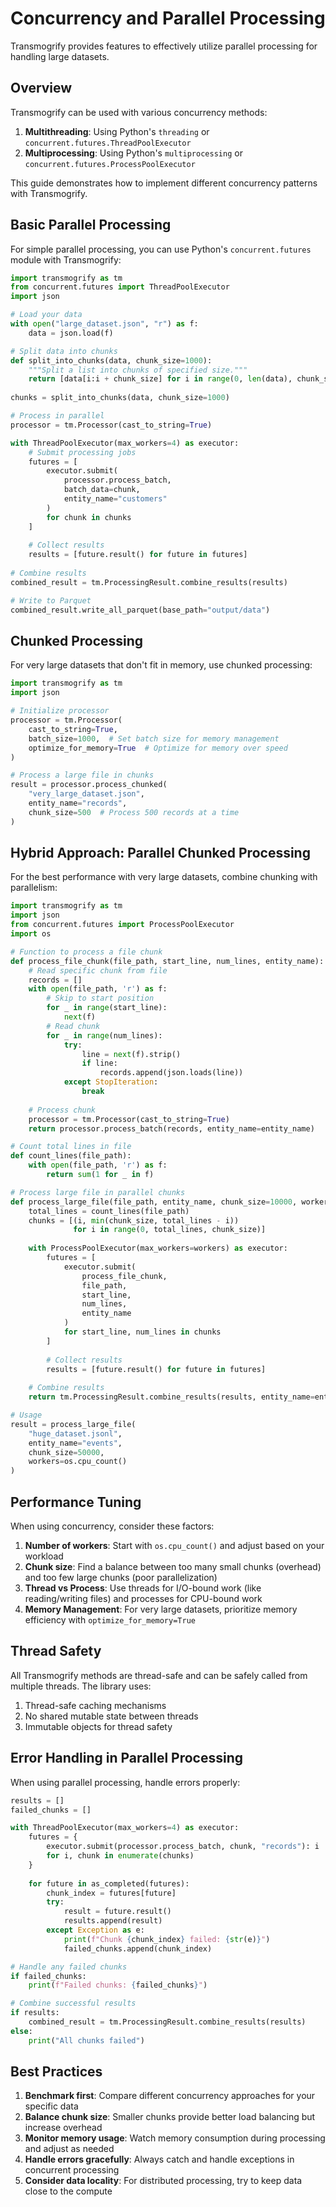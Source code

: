# Concurrency and Parallel Processing

Transmogrify provides features to effectively utilize parallel processing for handling large datasets.

## Overview

Transmogrify can be used with various concurrency methods:

1. **Multithreading**: Using Python's `threading` or `concurrent.futures.ThreadPoolExecutor`
2. **Multiprocessing**: Using Python's `multiprocessing` or `concurrent.futures.ProcessPoolExecutor`

This guide demonstrates how to implement different concurrency patterns with Transmogrify.

## Basic Parallel Processing

For simple parallel processing, you can use Python's `concurrent.futures` module with Transmogrify:

```python
import transmogrify as tm
from concurrent.futures import ThreadPoolExecutor
import json

# Load your data
with open("large_dataset.json", "r") as f:
    data = json.load(f)

# Split data into chunks
def split_into_chunks(data, chunk_size=1000):
    """Split a list into chunks of specified size."""
    return [data[i:i + chunk_size] for i in range(0, len(data), chunk_size)]
    
chunks = split_into_chunks(data, chunk_size=1000)

# Process in parallel
processor = tm.Processor(cast_to_string=True)

with ThreadPoolExecutor(max_workers=4) as executor:
    # Submit processing jobs
    futures = [
        executor.submit(
            processor.process_batch,
            batch_data=chunk,
            entity_name="customers"
        )
        for chunk in chunks
    ]
    
    # Collect results
    results = [future.result() for future in futures]
    
# Combine results
combined_result = tm.ProcessingResult.combine_results(results)

# Write to Parquet
combined_result.write_all_parquet(base_path="output/data")
```

## Chunked Processing

For very large datasets that don't fit in memory, use chunked processing:

```python
import transmogrify as tm
import json

# Initialize processor
processor = tm.Processor(
    cast_to_string=True,
    batch_size=1000,  # Set batch size for memory management
    optimize_for_memory=True  # Optimize for memory over speed
)

# Process a large file in chunks
result = processor.process_chunked(
    "very_large_dataset.json",
    entity_name="records",
    chunk_size=500  # Process 500 records at a time
)
```

## Hybrid Approach: Parallel Chunked Processing

For the best performance with very large datasets, combine chunking with parallelism:

```python
import transmogrify as tm
import json
from concurrent.futures import ProcessPoolExecutor
import os

# Function to process a file chunk
def process_file_chunk(file_path, start_line, num_lines, entity_name):
    # Read specific chunk from file
    records = []
    with open(file_path, 'r') as f:
        # Skip to start position
        for _ in range(start_line):
            next(f)
        # Read chunk
        for _ in range(num_lines):
            try:
                line = next(f).strip()
                if line:
                    records.append(json.loads(line))
            except StopIteration:
                break
    
    # Process chunk
    processor = tm.Processor(cast_to_string=True)
    return processor.process_batch(records, entity_name=entity_name)

# Count total lines in file
def count_lines(file_path):
    with open(file_path, 'r') as f:
        return sum(1 for _ in f)

# Process large file in parallel chunks
def process_large_file(file_path, entity_name, chunk_size=10000, workers=4):
    total_lines = count_lines(file_path)
    chunks = [(i, min(chunk_size, total_lines - i)) 
              for i in range(0, total_lines, chunk_size)]
    
    with ProcessPoolExecutor(max_workers=workers) as executor:
        futures = [
            executor.submit(
                process_file_chunk,
                file_path,
                start_line,
                num_lines,
                entity_name
            )
            for start_line, num_lines in chunks
        ]
        
        # Collect results
        results = [future.result() for future in futures]
    
    # Combine results
    return tm.ProcessingResult.combine_results(results, entity_name=entity_name)

# Usage
result = process_large_file(
    "huge_dataset.jsonl", 
    entity_name="events",
    chunk_size=50000,
    workers=os.cpu_count()
)
```

## Performance Tuning

When using concurrency, consider these factors:

1. **Number of workers**: Start with `os.cpu_count()` and adjust based on your workload
2. **Chunk size**: Find a balance between too many small chunks (overhead) and too few large chunks (poor parallelization)
3. **Thread vs Process**: Use threads for I/O-bound work (like reading/writing files) and processes for CPU-bound work
4. **Memory Management**: For very large datasets, prioritize memory efficiency with `optimize_for_memory=True`

## Thread Safety

All Transmogrify methods are thread-safe and can be safely called from multiple threads. The library uses:

1. Thread-safe caching mechanisms
2. No shared mutable state between threads
3. Immutable objects for thread safety

## Error Handling in Parallel Processing

When using parallel processing, handle errors properly:

```python
results = []
failed_chunks = []

with ThreadPoolExecutor(max_workers=4) as executor:
    futures = {
        executor.submit(processor.process_batch, chunk, "records"): i
        for i, chunk in enumerate(chunks)
    }
    
    for future in as_completed(futures):
        chunk_index = futures[future]
        try:
            result = future.result()
            results.append(result)
        except Exception as e:
            print(f"Chunk {chunk_index} failed: {str(e)}")
            failed_chunks.append(chunk_index)

# Handle any failed chunks
if failed_chunks:
    print(f"Failed chunks: {failed_chunks}")

# Combine successful results
if results:
    combined_result = tm.ProcessingResult.combine_results(results)
else:
    print("All chunks failed")
```

## Best Practices

1. **Benchmark first**: Compare different concurrency approaches for your specific data
2. **Balance chunk size**: Smaller chunks provide better load balancing but increase overhead
3. **Monitor memory usage**: Watch memory consumption during processing and adjust as needed
4. **Handle errors gracefully**: Always catch and handle exceptions in concurrent processing
5. **Consider data locality**: For distributed processing, try to keep data close to the compute 